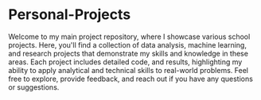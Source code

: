 # Personal-Projects
 Welcome to my main project repository, where I showcase various school projects. Here, you'll find a collection of data analysis, machine learning, and research projects that demonstrate my skills and knowledge in these areas. Each project includes detailed code, and results, highlighting my ability to apply analytical and technical skills to real-world problems. Feel free to explore, provide feedback, and reach out if you have any questions or suggestions.
